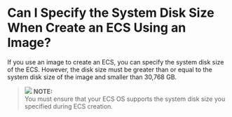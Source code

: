 # Can I Specify the System Disk Size When Create an ECS Using an Image?<a name="EN-US_TOPIC_0030713221"></a>

If you use an image to create an ECS, you can specify the system disk size of the ECS. However, the disk size must be greater than or equal to the system disk size of the image and smaller than 30,768 GB.

>![](/images/icon-note.gif) **NOTE:**   
>You must ensure that your ECS OS supports the system disk size you specified during ECS creation.  

